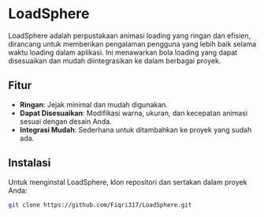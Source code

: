 # LoadSphere

LoadSphere adalah perpustakaan animasi loading yang ringan dan efisien, dirancang untuk memberikan pengalaman pengguna yang lebih baik selama waktu loading dalam aplikasi. Ini menawarkan bola loading yang dapat disesuaikan dan mudah diintegrasikan ke dalam berbagai proyek.

## Fitur

- **Ringan**: Jejak minimal dan mudah digunakan.
- **Dapat Disesuaikan**: Modifikasi warna, ukuran, dan kecepatan animasi sesuai dengan desain Anda.
- **Integrasi Mudah**: Sederhana untuk ditambahkan ke proyek yang sudah ada.

## Instalasi

Untuk menginstal LoadSphere, klon repositori dan sertakan dalam proyek Anda:

```bash
git clone https://github.com/Fiqri317/LoadSphere.git
